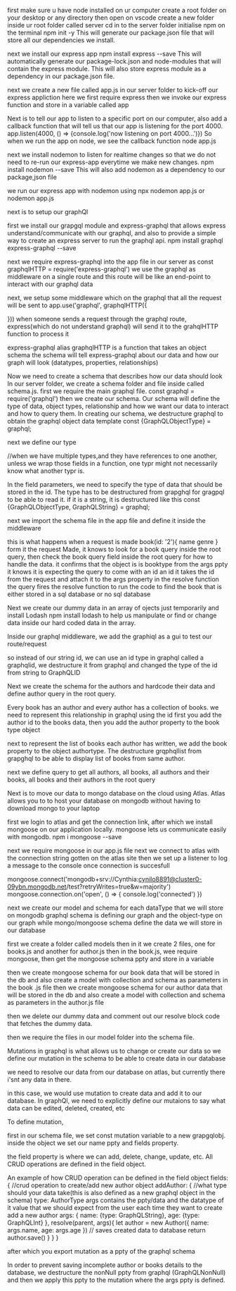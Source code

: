 first make sure u have node installed on ur computer
create a root folder on your desktop or any directory
then open on vscode
create a new folder inside ur root folder called server
cd in to the server folder
initialise npm on the terminal
npm init -y
This will generate our package.json file that will store all our dependencies we install.

next we install our express app
npm install express --save
This will automatically generate our package-lock.json and node-modules that will contain the express module.
This will also store express module as a dependency in our package.json file. 

next we create a new file called app.js in our server folder to kick-off our express appliction
here we first require express
then we invoke our express function and store in a variable called app


Next is to tell our app to listen to a specific port on our computer, also add a callback function that will tell us that our app is listening for the port 4000.
app.listen(4000, () => {console.log('now listening on port 4000...')})
So when we run the app on node, we see the callback function
node app.js

next we install nodemon to listen for realtime changes so that we do not need to re-run our express-app everytime we make new changes. 
npm install nodemon --save
This will also add nodemon as a dependency to our package,json file

we run our express app with nodemon using
npx nodemon app.js
or nodemon app.js

next is to setup our graphQl

first we install our grapgql module  and express-graphql that allows express understand/communicate with our graphql, and also to provide a simple way to create an express server to run the graphql api.
npm install graphql express-graphql --save


next we require express-graphql into the app file in our server as
const graphqlHTTP = require('express-graphql')
we use the graphql as middleware on a single route and this route will be like an end-point to interact with our graphql data

next, we setup some middleware which on the graphql that all the request will be sent to
app.use('graphql', graphqlHTTP({

}))
when someone sends a request through the graphql route, express(which do not understand graphql) will send it to the grahqlHTTP function to process it 

express-graphql alias graphqlHTTP is a function that takes an object schema
the schema will tell express-graphql about our data and how our graph will look (datatypes, properties, relationships)

Now we need to create a schema that describes how our data should look
In our server folder, we create a schema folder and file inside called schema.js.
first we require the main graphql file. 
const graphql = require('graphql') 
then we create our schema. Our schema will define the type of data, object types, relationship and how we want our data to interact and how to query them.
In creating our schema, we destructure graphql to obtain the graphql object data template
const {GraphQLObjectType} = graphql;

next we define our type

//when we have multiple types,and they have references to one another, unless we wrap those fields in a function, one typr might not necessarily know what another typr is.

In the field parameters, we need to specify the type of data that should be stored in the id. The type has to be destructured from grapghql for gragpql to be able to read it. if it is a string, it is destructured like this
const {GraphQLObjectType, GraphQLString} = graphql;



next we import the schema file in the app file and define it inside the middleware


this is what happens when a request is made
book(id: '2'){
  name
  genre
}
form it the request Made, it knows to look for a book query inside the root query, 
 then check the book query field inside the root query for how to handle the data. 
 it confirms that the object is is booktype
 from the args ppty it knows it is expecting the query to come with an id an id 
 it takes the id from the request and attach it to the args property in the resolve function
 the query fires the resolve function to run the code to find the book that is either stored in a sql database or no sql database


 Next we create our dummy data in an array of ojects just temporarily and install Lodash
 npm install lodash
to help us manipulate or find or change data inside our hard coded data in the array.

Inside our graphql middleware, we add the graphiql as a gui to test our route/request

so instead of our string id, we can use an id type in graphql called a graphqlid, we destructure it from graphql and changed the type of the id from string to GraphQLID

Next we create the schema for the authors and hardcode their data and define author query in the root query.

Every book has an author and every author has a collection of books.
we need to represent this relationship in graphql using the id 
first you add the author id to the books data, then you add the author property to the book type object

next to represent the list of books each author has written, we add the book property to the object authortype. The destructure grqphqllist from grapghql to be able to display list of books from same author.

next we define query to get all authors, all books, all authors and their books, all books and their authors in the root query

Next is to move our data to mongo database on the cloud using Atlas.
Atlas allows you to to host your database on mongodb without having to download mongo to your laptop

first we login to atlas and get the connection link, after which we install mongoose on our application locally.
mongoose lets us communicate easily with mongodb.
npm i mongoose --save

next we require mongoose in our app.js file
next we connect to atlas with the connection string gotten on the atlas site
then we set up a listener to log a message to the console once connection is succesfull

mongoose.connect('mongodb+srv://Cynthia:cynilo8891@cluster0-09ybn.mongodb.net/test?retryWrites=true&w=majority')
mongoose.connection.on('open', () => {
  console.log('connected')
})

next we create our model and schema for each dataType that we will store on mongodb
graphql schema is defining our graph and the object-type on our graph while mongo/mongoose schema define the data we will store in our database

first we create a folder called models then in it we create 2 files, one for books.js and another for author.js
then in the book.js, wee require mongoose, then get the mongoose schema ppty and store in a variable

then we create mongoose schema for our book data that will be stored in the db and also create a model with collection and schema as parameters in the book .js file
then we create mongoose schema for our author data that will be stored in the db and also create a model with collection and schema as parameters in the author.js file

then we delete our dummy data and comment out our resolve block code that fetches the dummy data.

then we require the files in our model folder into the schema file.

Mutations in graphql is what allows us to change or create our data
so we define our mutation in the schema to be able to create data in our database

we need to resolve our data from our database on atlas, but currently there i'snt any data in there.

in this case, we would use mutation to create data and add it to our database.
In graphQl, we need to explicitly define our mutaions to say what data can be edited, deleted, created, etc

To define mutation,

first in our schema file, we set  const mutation variable to a new grapgqlobj.
inside the object we set our name ppty and fields property.

the field property is where we can add, delete, change, update, etc.
All CRUD operations are defined in the field object.

An example of how CRUD operation can be defined in the field object
fields: {
  //crud operation to create/add new author object
  addAuthor: { 
    //what type should your data take(this is also defined as a new graphql object in the schema)
    type: AuthorType
    args contains the ppty/data and the datatype of it value that we should expect from the user each time they want to create add a new author
    args: {
      name: {type: GraphQLString},
        age: {type: GraphQLInt}
      },
      <!-- in the resolve object, we take the argument provided by the user and make a new instance of the author -->
      resolve(parent, args){
        <!-- this line cretes a new author data object instance with the arg parameters and stoes it in the Author collection we created in the mongoose model -->
        let author = new Author({
          name: args.name,
          age: args.age
        })
        // saves created data to database
        return author.save()
    }
  }
}

after which you export mutation as a ppty of the graphql schema


In order to prevent saving incomplete author or books details to the database,
we destructure the nonNull ppty from graphql (GraphQLNonNull) and then we apply this ppty to the mutation where the args ppty is defined.